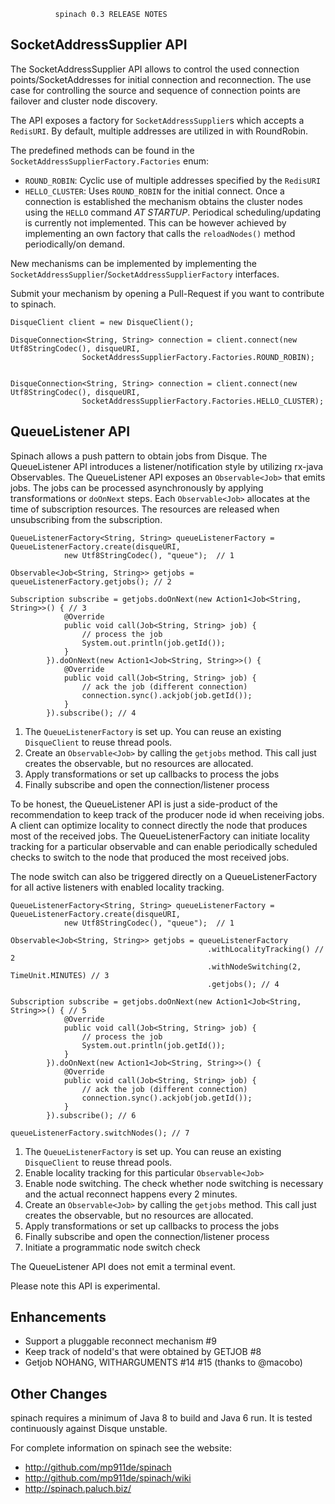               spinach 0.3 RELEASE NOTES


SocketAddressSupplier API
-------------------------

The SocketAddressSupplier API allows to control the used
connection points/SocketAddresses for initial connection and reconnection.
The use case for controlling the source and sequence of
connection points are failover and cluster node discovery.

The API exposes a factory for `SocketAddressSupplier`s which accepts
a `RedisURI`. By default, multiple addresses are utilized in with RoundRobin.

The predefined methods can be found in the `SocketAddressSupplierFactory.Factories` enum:

* `ROUND_ROBIN`: Cyclic use of multiple addresses specified by the `RedisURI`
* `HELLO_CLUSTER`: Uses `ROUND_ROBIN` for the initial connect. Once a connection is
   established the mechanism obtains the cluster nodes using the `HELLO`
   command *AT STARTUP*. Periodical scheduling/updating is currently not implemented.
   This can be however achieved by implementing an own factory
   that calls the `reloadNodes()` method periodically/on demand.

New mechanisms can be implemented by implementing the
`SocketAddressSupplier`/`SocketAddressSupplierFactory` interfaces.

Submit your mechanism by opening a Pull-Request if you want to contribute to spinach.


```
DisqueClient client = new DisqueClient();

DisqueConnection<String, String> connection = client.connect(new Utf8StringCodec(), disqueURI,
                SocketAddressSupplierFactory.Factories.ROUND_ROBIN);


DisqueConnection<String, String> connection = client.connect(new Utf8StringCodec(), disqueURI,
                SocketAddressSupplierFactory.Factories.HELLO_CLUSTER);
```

QueueListener API
-----------------

Spinach allows a push pattern to obtain jobs from Disque. The QueueListener API
introduces a listener/notification style by utilizing rx-java Observables.
The QueueListener API exposes an `Observable<Job>` that emits jobs.
The jobs can be processed asynchronously by applying transformations
or `doOnNext` steps. Each `Observable<Job>` allocates at the time
of subscription resources. The resources are released when unsubscribing
from the subscription.

```
QueueListenerFactory<String, String> queueListenerFactory = QueueListenerFactory.create(disqueURI,
            new Utf8StringCodec(), "queue");  // 1

Observable<Job<String, String>> getjobs = queueListenerFactory.getjobs(); // 2

Subscription subscribe = getjobs.doOnNext(new Action1<Job<String, String>>() { // 3
            @Override
            public void call(Job<String, String> job) {
                // process the job
                System.out.println(job.getId());
            }
        }).doOnNext(new Action1<Job<String, String>>() {
            @Override
            public void call(Job<String, String> job) {
                // ack the job (different connection)
                connection.sync().ackjob(job.getId());
            }
        }).subscribe(); // 4
```

1. The `QueueListenerFactory` is set up. You can reuse an existing `DisqueClient`
   to reuse thread pools.
2. Create an `Observable<Job>` by calling the `getjobs` method. This call
   just creates the observable, but no resources are allocated.
3. Apply transformations or set up callbacks to process the jobs
4. Finally subscribe and open the connection/listener process

To be honest, the QueueListener API is just a side-product of the
recommendation to keep track of the producer node id when receiving jobs.
A client can optimize locality to connect directly the node that produces
most of the received jobs. The QueueListenerFactory can initiate locality tracking
for a particular observable and can enable periodically scheduled checks to
switch to the node that produced the most received jobs.

The node switch can also be triggered directly on a QueueListenerFactory for all
active listeners with enabled locality tracking.

```
QueueListenerFactory<String, String> queueListenerFactory = QueueListenerFactory.create(disqueURI,
            new Utf8StringCodec(), "queue");  // 1

Observable<Job<String, String>> getjobs = queueListenerFactory
                                            .withLocalityTracking() // 2
                                            .withNodeSwitching(2, TimeUnit.MINUTES) // 3
                                            .getjobs(); // 4

Subscription subscribe = getjobs.doOnNext(new Action1<Job<String, String>>() { // 5
            @Override
            public void call(Job<String, String> job) {
                // process the job
                System.out.println(job.getId());
            }
        }).doOnNext(new Action1<Job<String, String>>() {
            @Override
            public void call(Job<String, String> job) {
                // ack the job (different connection)
                connection.sync().ackjob(job.getId());
            }
        }).subscribe(); // 6

queueListenerFactory.switchNodes(); // 7
```

1. The `QueueListenerFactory` is set up. You can reuse an existing `DisqueClient`
   to reuse thread pools.
2. Enable locality tracking for this particular `Observable<Job>`
3. Enable node switching. The check whether node switching is necessary and
   the actual reconnect happens every 2 minutes.
4. Create an `Observable<Job>` by calling the `getjobs` method. This call
   just creates the observable, but no resources are allocated.
5. Apply transformations or set up callbacks to process the jobs
6. Finally subscribe and open the connection/listener process
7. Initiate a programmatic node switch check

The QueueListener API does not emit a terminal event.

Please note this API is experimental.


Enhancements
------------
* Support a pluggable reconnect mechanism #9
* Keep track of nodeId's that were obtained by GETJOB #8
* Getjob NOHANG, WITHARGUMENTS #14 #15 (thanks to @macobo) 

Other Changes
-------------

spinach requires a minimum of Java 8 to build and Java 6 run. It is tested continuously against Disque unstable.

For complete information on spinach see the website:

* http://github.com/mp911de/spinach
* http://github.com/mp911de/spinach/wiki
* http://spinach.paluch.biz/

